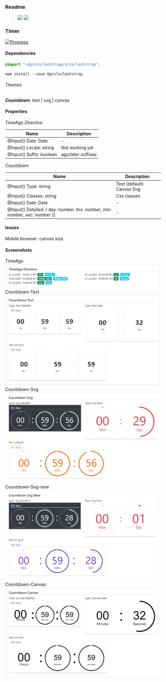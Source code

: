 ### Readme

> [![](https://img.shields.io/badge/Main-readme‌‌‌‌‌‌‌-white)](../../readme.md)
> [![](https://img.shields.io/badge/usage‌‌‌‌‌‌‌-orange)](usage.md)

### Timer

[![Progress](https://img.shields.io/badge/Demo-✔✔✔✔☐‌‌‌‌‌‌‌-blue)](https://krsln.github.io/NgLootBox/LootBox/Timers)

#### Dependencies

```scss
@import "~@qrsln/lootstrap/scss/lootstrap";   
```

```
npm install --save @qrsln/lootstrap
```

###### Themes
**_Countdown_**: text | svg | canvas

#### Properties
_TimeAgo Directive_

Name | Description
 --- | ---  
@Input() Date: Date | -
@Input() Locale: string | Not working yet
@Input() Suffix: boolean | ago/later suffixes

_Countdown_

Name | Description
--- | ---  
@Input() Type: string | Text (default) Canvas Svg
@Input() Classes: string | Css classes
@Input() Date: Date | -
@Input() Detailed: { day: number, hrs: number, min: number, sec: number }] | -

#### Issues
Mobile browser: canvas size

#### Screenshots
TimeAgo  
![](../../../../Images/Screenshots/Timer_TimeAgo_2021-08-12.png "TimeAgo")  
Countdown-Text    
![](../../../../Images/Screenshots/Timer_Countdown-Text_2021-08-12.png "Countdown-Text")  
Countdown-Svg  
![](../../../../Images/Screenshots/Timer_Countdown-Svg_2021-08-12.png "Countdown-Svg")  
Countdown-Svg-new  
![](../../../../Images/Screenshots/Timer_Countdown-SvgNew_2021-08-12.png "Countdown-Svg-new")  
Countdown-Canvas  
![](../../../../Images/Screenshots/Timer_Countdown-Canvas_2021-08-12.png "Countdown-Canvas")  
